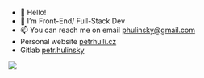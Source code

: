 - 👋 Hello!
- 👀 I’m Front-End/ Full-Stack Dev
- 📫 You can reach me on email phulinsky@gmail.com
- Personal website <a href="https://petrhuli.cz" >petrhulli.cz </a>
- Gitlab <a href="https://gitlab.com/petr.hulinsky" >petr.hulinsky </a>

![](https://komarev.com/ghpvc/?username=HuldaCZ&color=lightgrey&style=for-the-badge)

<!---
HuldaCZ/HuldaCZ is a ✨ special ✨ repository because its `README.md` (this file) appears on your GitHub profile.
You can click the Preview link to take a look at your changes.
--->
